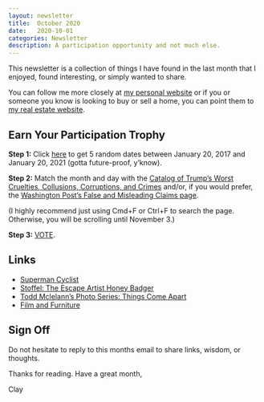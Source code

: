 ```yaml
---
layout: newsletter
title:  October 2020
date:   2020-10-01
categories: Newsletter
description: A participation opportunity and not much else.
---
```


This newsletter is a collection of things I have found in the last month that I enjoyed, found interesting, or simply wanted to share.

You can follow me more closely at [my personal website](http://claycarson.net "Personal Website") or if you or someone you know is looking to buy or sell a home, you can point them to [my real estate website](http://claycarson.com "Business Website ").

## Earn Your Participation Trophy

**Step 1:** Click [here](https://www.random.org/calendar-dates/?num=5&start_day=20&start_month=1&start_year=2017&end_day=31&end_month=12&end_year=2020&mondays=on&tuesdays=on&wednesdays=on&thursdays=on&fridays=on&saturdays=on&sundays=on&display=4&format=html&rnd=new "5 Random Dates between January 20, 2017 and January 20, 2021") to get 5 random dates between January 20, 2017 and January 20, 2021 (gotta future-proof, y’know).

**Step 2:** Match the month and day with the [Catalog of Trump’s Worst Cruelties, Collusions, Corruptions, and Crimes](https://www.mcsweeneys.net/articles/the-complete-listing-so-far-atrocities-1-842 "The Catalog of Trumps Worst Cruelties, Collusions, Corruptions, and Crimes") and/or, if you would prefer, the [Washington Post’s False and Misleading Claims page](https://www.washingtonpost.com/graphics/politics/trump-claims-database/ "Washington Post’s False and Misleading Claims page").

(I highly recommend just using Cmd+F or Ctrl+F to search the page. Otherwise, you will be scrolling until November 3.)

**Step 3:** [VOTE](https://www.vote.org "VOTE MOTHERFUCKER").

## Links

- [Superman Cyclist](https://www.youtube.com/watch?v=3Iz7ZMALaCY "Superman Cyclist")
- [Stoffel: The Escape Artist Honey Badger](https://www.youtube.com/watch?v=c36UNSoJenI "Stoffel: The Escape Artist Honey Badger")
- [Todd Mclelann’s Photo Series: Things Come Apart](https://www.toddmclellan.com/thingscomeapart "Todd Mclelann’s Photo Series: Things Come Apart")
- [Film and Furniture](https://filmandfurniture.com "Film and Furniture")

## Sign Off

Do not hesitate to reply to this months email to share links, wisdom, or thoughts.

Thanks for reading. Have a great month,

Clay